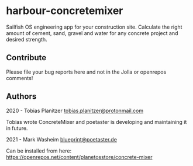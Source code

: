 # harbour-concretemixer
Sailfish OS  engineering app for your construction site. Calculate the right amount of cement, sand, gravel and water for any concrete project and desired strength.

## Contribute

Please file your bug reports here and not in the Jolla or openrepos comments!

## Authors

2020 - Tobias Planitzer <tobias.planitzer@protonmail.com>

Tobias wrote ConcreteMixer and poetaster is developing and maintaining it in future.

2021 - Mark Washeim <blueprint@poetaster.de>

Can be installed from here: https://openrepos.net/content/planetosstore/concrete-mixer

